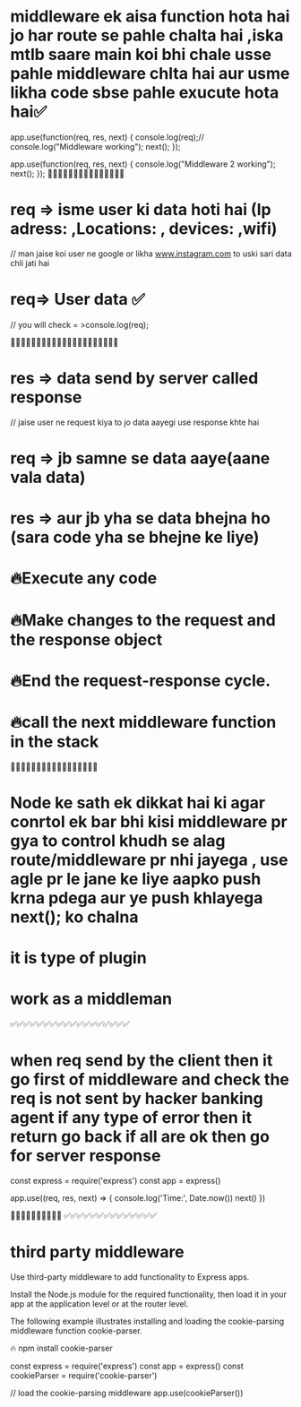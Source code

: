 # middleware ek aisa function  hota hai jo har route se pahle chalta hai ,iska mtlb saare main koi bhi chale usse pahle middleware chlta hai aur usme likha code  sbse pahle exucute hota hai✅


app.use(function(req, res, next) {
console.log(req);//
console.log("Middleware working");
next();
});



app.use(function(req, res, next) {
console.log("Middleware 2 working");
next();
});
🎯🎯🎯🎯🎯🎯🎯🎯🎯🎯🎯🎯🎯🎯🎯
# req => isme user ki data hoti hai (Ip adress: ,Locations: , devices: ,wifi)
// man jaise koi user ne google or likha www.instagram.com to uski sari  data chli jati hai

# req=> User data ✅ 
 // you will check = >console.log(req);


 🎯🎯🎯🎯🎯🎯🎯🎯🎯🎯🎯🎯🎯🎯🎯🎯🎯🎯🎯🎯🎯 
  
# res => data send by server called response
// jaise user ne request kiya to jo data aayegi use response khte hai


# req => jb samne se data aaye(aane vala data)
# res => aur jb yha se data bhejna ho (sara code yha se bhejne ke liye)

# 🔥Execute any code
# 🔥Make changes to the request and the response object
# 🔥End the request-response cycle.
# 🔥call the next middleware function in the stack


🎯🎯🎯🎯🎯🎯🎯🎯🎯🎯🎯🎯🎯🎯🎯🎯🎯 
# Node ke sath ek dikkat hai ki agar conrtol ek bar bhi kisi middleware pr gya  to control khudh se alag  route/middleware pr nhi jayega , use agle pr le jane ke liye aapko push krna pdega aur ye push khlayega next();  ko chalna


# it is type of plugin 
# work as a middleman
✅✅✅✅✅✅✅✅✅✅✅✅✅✅✅✅✅✅
# when req send by the client then it go first of  middleware and check the req is not sent by hacker banking agent if any type of error then it return  go back if all are ok then go for server response 



const express = require('express')
const app = express()

app.use((req, res, next) => {
  console.log('Time:', Date.now())
  next()
})



🧨🧨🧨🧨🧨🧨🧨🧨🧨🧨 ✅✅✅✅✅✅✅✅✅✅✅✅✅✅
# third party middleware
Use third-party middleware to add functionality to Express apps.

Install the Node.js module for the required functionality, then load it in your app at the application level or at the router level.

The following example illustrates installing and loading the cookie-parsing middleware function cookie-parser. 


🔥 npm install cookie-parser



const express = require('express')
const app = express()
const cookieParser = require('cookie-parser')

// load the cookie-parsing middleware
app.use(cookieParser())




